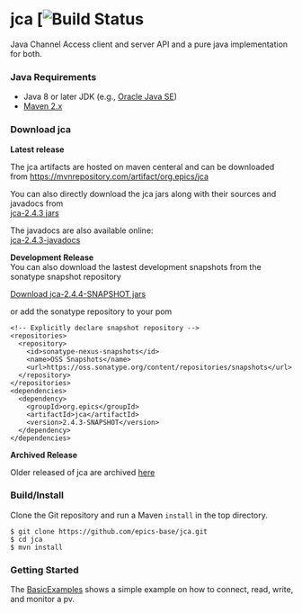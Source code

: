 # jca [![Build Status](https://github.com/epics-base/jca/actions/workflows/build.yml/badge.svg)

Java Channel Access client and server API and a pure java implementation for both.

### Java Requirements

- Java 8 or later JDK (e.g., [Oracle Java SE](http://www.oracle.com/technetwork/java/javase/downloads/jdk8-downloads-2133151.html))
- [Maven 2.x](https://maven.apache.org/)

### Download jca

**Latest release**  

The jca artifacts are hosted on maven centeral and can be downloaded from https://mvnrepository.com/artifact/org.epics/jca  

You can also directly download the jca jars along with their sources and javadocs from    
[jca-2.4.3 jars](https://repo1.maven.org/maven2/org/epics/jca/2.4.3/)

The javadocs are also available online:  
[jca-2.4.3-javadocs](https://www.javadoc.io/doc/org.epics/jca/latest/index.html)

**Development Release**  
You can also download the lastest development snapshots from the sonatype snapshot repository

[Download jca-2.4.4-SNAPSHOT jars](https://oss.sonatype.org/content/repositories/snapshots/org/epics/jca/2.4.4-SNAPSHOT/)

or add the sonatype repository to your pom

```
<!-- Explicitly declare snapshot repository -->
<repositories>
  <repository>
    <id>sonatype-nexus-snapshots</id>
    <name>OSS Snapshots</name>
    <url>https://oss.sonatype.org/content/repositories/snapshots</url>
  </repository>
</repositories>
<dependencies>
  <dependency>
    <groupId>org.epics</groupId>
    <artifactId>jca</artifactId>
    <version>2.4.3-SNAPSHOT</version>
  </dependency>
</dependencies>
```

**Archived Release**  

Older released of jca are archived [here](https://repo1.maven.org/maven2/org/epics/jca/)

### Build/Install

Clone the Git repository and run a Maven `install` in the top directory.
```
$ git clone https://github.com/epics-base/jca.git
$ cd jca
$ mvn install
```
### Getting Started

The [BasicExamples](https://github.com/epics-base/jca/blob/master/test/gov/aps/jca/test/BasicExample.java) shows a simple example on how to connect, read, write, and monitor a pv.
